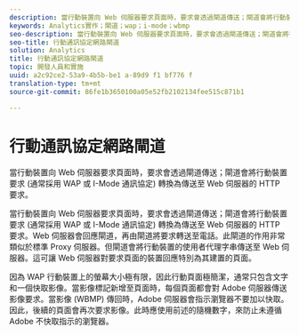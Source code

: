 ```yaml
---
description: 當行動裝置向 Web 伺服器要求頁面時，要求會透過閘道傳送；閘道會將行動裝置要求 (通常採用 WAP 或 I-Mode 通訊協定) 轉換為傳送至 Web 伺服器的 HTTP 要求。
keywords: Analytics實作；閘道；wap；i-mode；wbmp
seo-description: 當行動裝置向 Web 伺服器要求頁面時，要求會透過閘道傳送；閘道會將行動裝置要求 (通常採用 WAP 或 I-Mode 通訊協定) 轉換為傳送至 Web 伺服器的 HTTP 要求。
seo-title: 行動通訊協定網路閘道
solution: Analytics
title: 行動通訊協定網路閘道
topic: 開發人員和實施
uuid: a2c92ce2-53a9-4b5b-be1 a-89d9 f1 bf776 f
translation-type: tm+mt
source-git-commit: 86fe1b3650100a05e52fb2102134fee515c871b1

---
```



# 行動通訊協定網路閘道

當行動裝置向 Web 伺服器要求頁面時，要求會透過閘道傳送；閘道會將行動裝置要求 (通常採用 WAP 或 I-Mode 通訊協定) 轉換為傳送至 Web 伺服器的 HTTP 要求。

當行動裝置向 Web 伺服器要求頁面時，要求會透過閘道傳送；閘道會將行動裝置要求 (通常採用 WAP 或 I-Mode 通訊協定) 轉換為傳送至 Web 伺服器的 HTTP 要求。Web 伺服器會回應閘道，再由閘道將要求轉送至電話。此閘道的作用非常類似於標準 Proxy 伺服器。但閘道會將行動裝置的使用者代理字串傳送至 Web 伺服器。這可讓 Web 伺服器對要求頁面的裝置回應特別為其建置的頁面。

因為 WAP 行動裝置上的螢幕大小極有限，因此行動頁面極簡潔，通常只包含文字和一個快取影像。當影像標記新增至頁面時，每個頁面都會對 Adobe 伺服器傳送影像要求。當影像 (WBMP) 傳回時，Adobe 伺服器會指示瀏覽器不要加以快取。因此，後續的頁面會再次要求影像。此時應使用前述的隨機數字，來防止未遵循 Adobe 不快取指示的瀏覽器。
